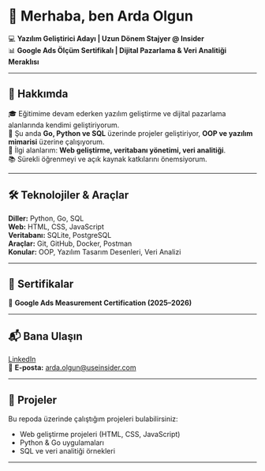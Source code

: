 # 👋 Merhaba, ben Arda Olgun

💻 **Yazılım Geliştirici Adayı | Uzun Dönem Stajyer @ Insider**  
📊 **Google Ads Ölçüm Sertifikalı | Dijital Pazarlama & Veri Analitiği Meraklısı**

---

## 🚀 Hakkımda
🎓 Eğitimime devam ederken yazılım geliştirme ve dijital pazarlama alanlarında kendimi geliştiriyorum.  
🌱 Şu anda **Go, Python ve SQL** üzerinde projeler geliştiriyor, **OOP ve yazılım mimarisi** üzerine çalışıyorum.  
🔭 İlgi alanlarım: **Web geliştirme, veritabanı yönetimi, veri analitiği**.  
📚 Sürekli öğrenmeyi ve açık kaynak katkılarını önemsiyorum.

---

## 🛠️ Teknolojiler & Araçlar
**Diller:** Python, Go, SQL  
**Web:** HTML, CSS, JavaScript  
**Veritabanı:** SQLite, PostgreSQL  
**Araçlar:** Git, GitHub, Docker, Postman  
**Konular:** OOP, Yazılım Tasarım Desenleri, Veri Analizi  

---

## 🎯 Sertifikalar
🏅 **Google Ads Measurement Certification (2025–2026)**

---

## 📬 Bana Ulaşın
[LinkedIn](https://www.linkedin.com/in/arda-olgun)  
📧 **E-posta:** arda.olgun@useinsider.com

---

## 📂 Projeler
Bu repoda üzerinde çalıştığım projeleri bulabilirsiniz:  
- Web geliştirme projeleri (HTML, CSS, JavaScript)  
- Python & Go uygulamaları  
- SQL ve veri analitiği örnekleri  

---
